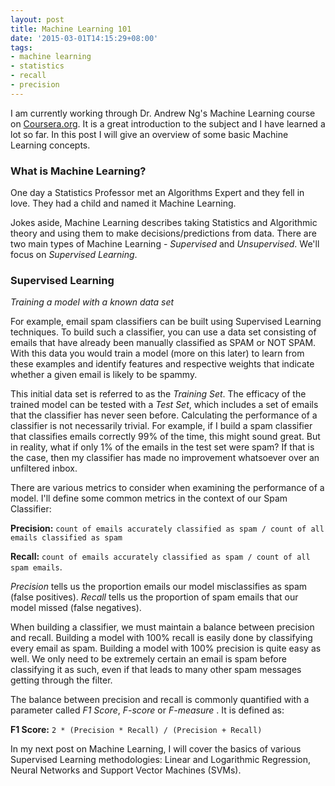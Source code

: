 ```yaml
---
layout: post
title: Machine Learning 101
date: '2015-03-01T14:15:29+08:00'
tags:
- machine learning
- statistics
- recall
- precision
---
```


I am currently working through Dr. Andrew Ng's Machine Learning course on [Coursera.org](https://www.coursera.org/course/ml). It is a great introduction to the subject and I have learned a lot so far. In this post I will give an overview of some basic Machine Learning concepts.

### What is Machine Learning?

One day a Statistics Professor met an Algorithms Expert and they fell in love. They had a child and named it Machine Learning.

Jokes aside, Machine Learning describes taking Statistics and Algorithmic theory and using them to make decisions/predictions from data. There are two main types of Machine Learning - *Supervised* and *Unsupervised*. We'll focus on *Supervised Learning*.

### Supervised Learning

*Training a model with a known data set*

For example, email spam classifiers can be built using Supervised Learning techniques. To build such a classifier, you can use a data set consisting of emails that have already been manually classified as SPAM or NOT SPAM. With this data you would train a model (more on this later) to learn from these examples and identify features and respective weights that indicate whether a given email is likely to be spammy.

This initial data set is referred to as the *Training Set*. The efficacy of the trained model can be tested with a *Test Set*, which includes a set of emails that the classifier has never seen before. Calculating the performance of a classifier is not necessarily trivial. For example, if I build a spam classifier that classifies emails correctly 99% of the time, this might sound great. But in reality, what if only 1% of the emails in the test set were spam? If that is the case, then my classifier has made no improvement whatsoever over an unfiltered inbox.

There are various metrics to consider when examining the performance of a model. I'll define some common metrics in the context of our Spam Classifier:

**Precision:** `count of emails accurately classified as spam / count of all emails classified as spam`

**Recall:** `count of emails accurately classified as spam / count of all spam emails`.

*Precision* tells us the proportion emails our model misclassifies as spam (false positives).  *Recall* tells us the proportion of spam emails that our model missed (false negatives).

When building a classifier, we must maintain a balance between precision and recall. Building a model with 100% recall is easily done by classifying every email as spam. Building a model with 100% precision is quite easy as well. We only need to be extremely certain an email is spam before classifying it as such, even if that leads to many other spam messages getting through the filter.

The balance between precision and recall is commonly quantified with a parameter called *F1 Score*, *F-score* or *F-measure* . It is defined as:

**F1 Score:** `2 * (Precision * Recall) / (Precision + Recall)`

In my next post on Machine Learning, I will cover the basics of various Supervised Learning methodologies: Linear and Logarithmic Regression, Neural Networks and Support Vector Machines (SVMs).


